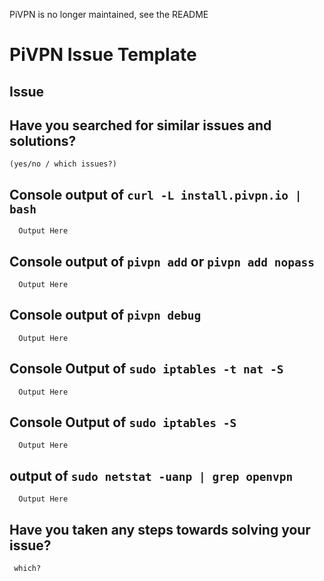 <!-- PLEASE READ THIS TEMPLATE CAREFULLY BEFORE OPENING AN ISSUE! -->

PiVPN is no longer maintained, see the README

<!-- Hi, you are about to open a new issue, Please provide us with all the info required below, incomplete issues will decrease our effectiveness to troubleshoot your issue and increase the time we need to spend helping you out, or with your issue closed even if it is a legitimate issue. Please remember we do not have any super power that makes us guess exactly what your issue is without any decent details! -->

<!-- For any output requested below, you may alternatively post it on http://pastebin.com and provide the Pastebin URL in its place -->


# PiVPN Issue Template
<!-- If the install failed: can you please copy-paste the console output after running `curl install.pivpn.io | bash` between the backticks -->

<!-- Please explain your issue. Feel free to format your text -->
## Issue


## Have you searched for similar issues and solutions?
    (yes/no / which issues?)


## Console output of `curl -L install.pivpn.io | bash`
```
  Output Here
```
<!-- If the generation of an .ovpn file fails / the ovpns folder stays empty, please paste the output of `pivpn add` or `pivpn add nopass` between the backticks -->
## Console output of `pivpn add` or `pivpn add nopass`
```
  Output Here
```
<!-- Please paste the output of `pivpn debug` between the backticks, don't forget to substitute your public IP address if you don't want the world to know it -->
## Console output of `pivpn debug`
```
  Output Here
```

## Console Output of `sudo iptables -t nat -S`
```
  Output Here
```

## Console Output of `sudo iptables -S`
```
  Output Here
```

## output of `sudo netstat -uanp | grep openvpn`

```
  Output Here
```

## Have you taken any steps towards solving your issue?
     which?

<!-- If something else fails, please state the command you used and it's output -->

